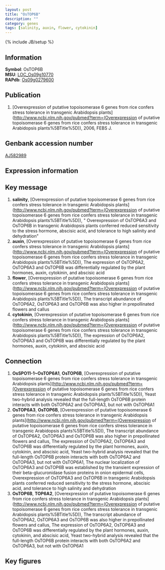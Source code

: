 ```yaml
---
layout: post
title: "OsTOP6B"
description: ""
category: genes
tags: [salinity, auxin, flower, cytokinin]
---
```

{% include JB/setup %}

## Information
__Symbol__: OsTOP6B  
__MSU__: [LOC_Os09g10770](http://rice.plantbiology.msu.edu/cgi-bin/ORF_infopage.cgi?orf=LOC_Os09g10770)  
__RAPdb__: [Os09g0279600](http://rapdb.dna.affrc.go.jp/viewer/gbrowse_details/irgsp1?name=Os09g0279600)  

## Publication
1. [Overexpression of putative topoisomerase 6 genes from rice confers stress tolerance in transgenic Arabidopsis plants](http://www.ncbi.nlm.nih.gov/pubmed?term=(Overexpression of putative topoisomerase 6 genes from rice confers stress tolerance in transgenic Arabidopsis plants%5BTitle%5D)), 2006, FEBS J.

## Genbank accession number
[AJ582989](http://www.ncbi.nlm.nih.gov/nuccore/AJ582989)

## Expression information

## Key message
1. __salinity__, [Overexpression of putative topoisomerase 6 genes from rice confers stress tolerance in transgenic Arabidopsis plants](http://www.ncbi.nlm.nih.gov/pubmed?term=(Overexpression of putative topoisomerase 6 genes from rice confers stress tolerance in transgenic Arabidopsis plants%5BTitle%5D)), " Overexpression of OsTOP6A3 and OsTOP6B in transgenic Arabidopsis plants conferred reduced sensitivity to the stress hormone, abscisic acid, and tolerance to high salinity and dehydration"
2. __auxin__, [Overexpression of putative topoisomerase 6 genes from rice confers stress tolerance in transgenic Arabidopsis plants](http://www.ncbi.nlm.nih.gov/pubmed?term=(Overexpression of putative topoisomerase 6 genes from rice confers stress tolerance in transgenic Arabidopsis plants%5BTitle%5D)),  The expression of OsTOP6A2, OsTOP6A3 and OsTOP6B was differentially regulated by the plant hormones, auxin, cytokinin, and abscisic acid
3. __flower__, [Overexpression of putative topoisomerase 6 genes from rice confers stress tolerance in transgenic Arabidopsis plants](http://www.ncbi.nlm.nih.gov/pubmed?term=(Overexpression of putative topoisomerase 6 genes from rice confers stress tolerance in transgenic Arabidopsis plants%5BTitle%5D)),  The transcript abundance of OsTOP6A2, OsTOP6A3 and OsTOP6B was also higher in prepollinated flowers and callus
4. __cytokinin__, [Overexpression of putative topoisomerase 6 genes from rice confers stress tolerance in transgenic Arabidopsis plants](http://www.ncbi.nlm.nih.gov/pubmed?term=(Overexpression of putative topoisomerase 6 genes from rice confers stress tolerance in transgenic Arabidopsis plants%5BTitle%5D)),  The expression of OsTOP6A2, OsTOP6A3 and OsTOP6B was differentially regulated by the plant hormones, auxin, cytokinin, and abscisic acid

## Connection
1. __OsSPO11-1~OsTOP6A1__, __OsTOP6B__, [Overexpression of putative topoisomerase 6 genes from rice confers stress tolerance in transgenic Arabidopsis plants](http://www.ncbi.nlm.nih.gov/pubmed?term=(Overexpression of putative topoisomerase 6 genes from rice confers stress tolerance in transgenic Arabidopsis plants%5BTitle%5D)),  Yeast two-hybrid analysis revealed that the full-length OsTOP6B protein interacts with both OsTOP6A2 and OsTOP6A3, but not with OsTOP6A1
2. __OsTOP6A3__, __OsTOP6B__, [Overexpression of putative topoisomerase 6 genes from rice confers stress tolerance in transgenic Arabidopsis plants](http://www.ncbi.nlm.nih.gov/pubmed?term=(Overexpression of putative topoisomerase 6 genes from rice confers stress tolerance in transgenic Arabidopsis plants%5BTitle%5D)),  The transcript abundance of OsTOP6A2, OsTOP6A3 and OsTOP6B was also higher in prepollinated flowers and callus, The expression of OsTOP6A2, OsTOP6A3 and OsTOP6B was differentially regulated by the plant hormones, auxin, cytokinin, and abscisic acid, Yeast two-hybrid analysis revealed that the full-length OsTOP6B protein interacts with both OsTOP6A2 and OsTOP6A3, but not with OsTOP6A1, The nuclear localization of OsTOP6A3 and OsTOP6B was established by the transient expression of their beta-glucuronidase fusion proteins in onion epidermal cells, Overexpression of OsTOP6A3 and OsTOP6B in transgenic Arabidopsis plants conferred reduced sensitivity to the stress hormone, abscisic acid, and tolerance to high salinity and dehydration
3. __OsTOP6B__, __TOP6A2__, [Overexpression of putative topoisomerase 6 genes from rice confers stress tolerance in transgenic Arabidopsis plants](http://www.ncbi.nlm.nih.gov/pubmed?term=(Overexpression of putative topoisomerase 6 genes from rice confers stress tolerance in transgenic Arabidopsis plants%5BTitle%5D)),  The transcript abundance of OsTOP6A2, OsTOP6A3 and OsTOP6B was also higher in prepollinated flowers and callus, The expression of OsTOP6A2, OsTOP6A3 and OsTOP6B was differentially regulated by the plant hormones, auxin, cytokinin, and abscisic acid, Yeast two-hybrid analysis revealed that the full-length OsTOP6B protein interacts with both OsTOP6A2 and OsTOP6A3, but not with OsTOP6A1

## Key figures


